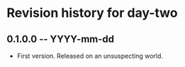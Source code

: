 # Revision history for day-two

## 0.1.0.0 -- YYYY-mm-dd

* First version. Released on an unsuspecting world.
